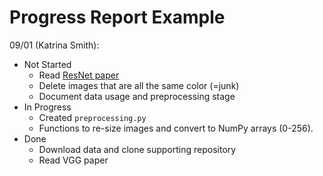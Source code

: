 # Progress Report Example

09/01 (Katrina Smith):
* Not Started
  * Read [ResNet paper](https://arxiv.org/abs/1512.03385)
  * Delete images that are all the same color (=junk)
  * Document data usage and preprocessing stage
* In Progress
  * Created `preprocessing.py`
  * Functions to re-size images and convert to NumPy arrays (0-256).
* Done
  * Download data and clone supporting repository
  * Read VGG paper
